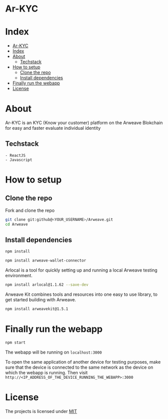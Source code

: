# Ar-KYC

# Index

- [Ar-KYC](#ar-kyc)
- [Index](#index)
- [About](#about)
  - [Techstack](#techstack)
- [How to setup](#how-to-setup)
  - [Clone the repo](#clone-the-repo)
  - [Install dependencies](#install-dependencies)
- [Finally run the webapp](#finally-run-the-webapp)
- [License](#license)

# About

Ar-KYC is an KYC (Know your customer) platform on the Arweave Blokchain for easy and faster evaluate individual identity

## Techstack

    - ReactJS
    - Javascript

# How to setup

## Clone the repo

Fork and clone the repo

```bash
git clone git:github@<YOUR_USERNAME>/Arweave.git
cd Arweave
```

## Install dependencies

```bash
npm install 
```

```bash
npm install arweave-wallet-connector
```

Arlocal is a tool for quickly setting up and running a local Arweave testing environment.
```bash
npm install arlocal@1.1.62 --save-dev
```

Arweave Kit combines tools and resources into one easy to use library, to get started building with Arweave.
```bash
npm install arweavekit@1.5.1
```

# Finally run the webapp

```bash
npm start
```

The webapp will be running on `localhost:3000`

To open the same application of another device for testing purposes, make sure that the device is connected to the same network as the device on which the webapp is running. Then visit `http://<IP_ADDRESS_OF_THE_DEVICE_RUNNING_THE_WEBAPP>:3000`

# License

The projects is licensed under [MIT](https://choosealicense.com/licenses/mit/)


